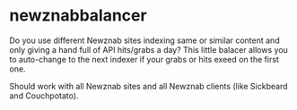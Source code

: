 newznabbalancer
===============

Do you use different Newznab sites indexing same or similar content and only giving a hand full of API hits/grabs a day? This little balacer allows you to auto-change to the next indexer if your grabs or hits exeed on the first one.

Should work with all Newznab sites and all Newznab clients (like Sickbeard and Couchpotato).

